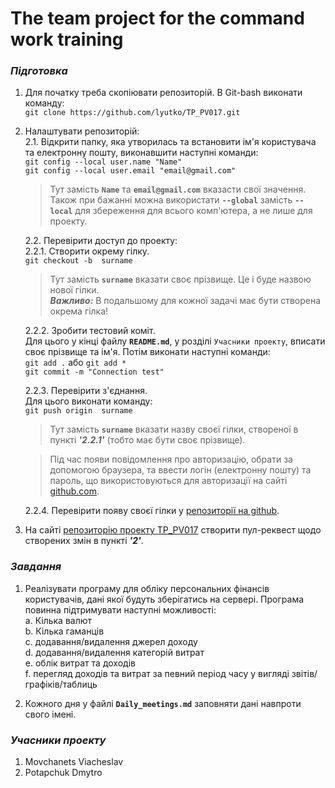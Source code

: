 # The team project for the command work training
### *Підготовка*

1. Для початку треба скопіювати репозиторій. В Git-bash виконати команду:  
        `git clone https://github.com/lyutko/TP_PV017.git`
2. Налаштувати репозиторій:  
    2.1. Відкрити папку, яка утворилась та встановити ім'я користувача та електронну пошту, виконавшити наступні команди:  
        `git config --local user.name "Name"`  
        `git config --local user.email "email@gmail.com"`

    > Тут замість  **`Name`**  та  **`email@gmail.com`**  вказасти свої значення.  
    > Також при бажанні можна використати **`--global`** замість **`--local`** для збереження для всього комп'ютера, а не лише для проекту.

    2.2. Перевірити доступ до проекту:  
    2.2.1. Створити окрему гілку.  
        `git checkout -b  surname`  
    > Тут замість **`surname`** вказати своє прізвище. Це і буде назвою нової гілки.  
    > ***Важливо:*** В подальшому для кожної задачі має бути створена окрема гілка!

    2.2.2. Зробити тестовий коміт.  
    Для цього у кінці файлу **`README.md`**, у розділі `Учасники проекту`, вписати своє прізвище та ім'я.
    Потім виконати наступні команди:  
        `git add .`  або `git add *`  
        `git commit -m "Connection test"`  
		
	2.2.3. Перевірити з'єднання.  
    Для цього виконати команду:  
        `git push origin  surname` 

    > Тут замість **`surname`** вказати назву своєї гілки, створеної в пункті ***'2.2.1'*** (тобто має бути своє прізвище).  

    > Під час появи повідомлення про авторизацію, обрати за допомогою браузера, та ввести логін (електронну пошту) та пароль, що використовуються для авторизації на сайті [github.com](https://github.com).  

    2.2.4. Перевірити появу своєї гілки у [репозиторії на github](https://github.com/lyutko/TP_PV017).

3. На сайті [репозиторію проекту TP_PV017](https://github.com/lyutko/TP_PV017) створити пул-реквест щодо створених змін в пункті ***'2'***.


### *Завдання*
1. Реалізувати програму для обліку персональних фінансів користувачів, дані якої будуть зберігатись на сервері. Програма повинна підтримувати наступні можливості:  
    a. Кілька валют  
    b. Кілька гаманців  
    c. додавання/видалення джерел доходу  
    d. додавання/видалення категорій витрат  
    e. облік витрат та доходів  
    f. перегляд доходів та витрат за певний період часу у вигляді звітів/графіків/таблиць  

2. Кожного дня у файлі **`Daily_meetings.md`** заповняти дані навпроти свого імені.


### *Учасники проекту*
1. Movchanets Viacheslav
2. Potapchuk Dmytro




